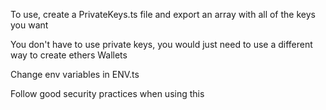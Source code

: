 To use, create a PrivateKeys.ts file and export an array with all of the keys you want

You don't have to use private keys, you would just need to use a different way to create ethers Wallets

Change env variables in ENV.ts

Follow good security practices when using this
